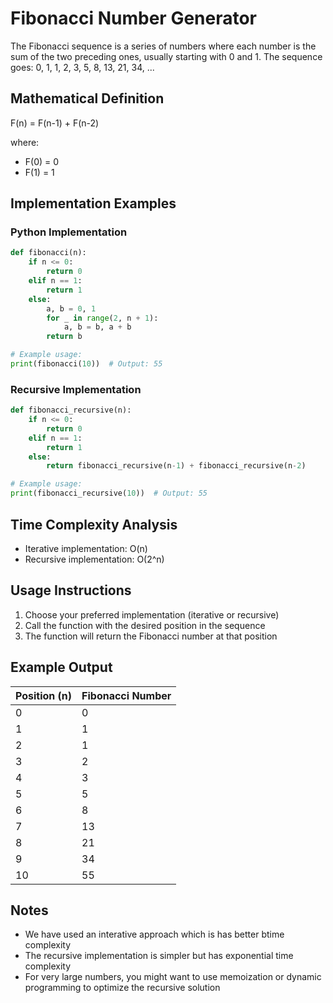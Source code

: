 # Fibonacci Number Generator

The Fibonacci sequence is a series of numbers where each number is the sum of the two preceding ones, usually starting with 0 and 1. The sequence goes: 0, 1, 1, 2, 3, 5, 8, 13, 21, 34, ...

## Mathematical Definition

F(n) = F(n-1) + F(n-2)

where:
- F(0) = 0
- F(1) = 1

## Implementation Examples

### Python Implementation

```python
def fibonacci(n):
    if n <= 0:
        return 0
    elif n == 1:
        return 1
    else:
        a, b = 0, 1
        for _ in range(2, n + 1):
            a, b = b, a + b
        return b

# Example usage:
print(fibonacci(10))  # Output: 55
```

### Recursive Implementation

```python
def fibonacci_recursive(n):
    if n <= 0:
        return 0
    elif n == 1:
        return 1
    else:
        return fibonacci_recursive(n-1) + fibonacci_recursive(n-2)

# Example usage:
print(fibonacci_recursive(10))  # Output: 55
```

## Time Complexity Analysis

- Iterative implementation: O(n)
- Recursive implementation: O(2^n)

## Usage Instructions

1. Choose your preferred implementation (iterative or recursive)
2. Call the function with the desired position in the sequence
3. The function will return the Fibonacci number at that position

## Example Output

| Position (n) | Fibonacci Number |
|--------------|------------------|
| 0            | 0                |
| 1            | 1                |
| 2            | 1                |
| 3            | 2                |
| 4            | 3                |
| 5            | 5                |
| 6            | 8                |
| 7            | 13               |
| 8            | 21               |
| 9            | 34               |
| 10           | 55               |

## Notes

- We have used an interative approach which is has better btime complexity
- The recursive implementation is simpler but has exponential time complexity
- For very large numbers, you might want to use memoization or dynamic programming to optimize the recursive solution
